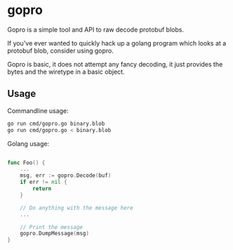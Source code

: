 # gopro
Gopro is a simple tool and API to raw decode protobuf blobs.

If you've ever wanted to quickly hack up a golang program which looks at a protobuf blob, consider using gopro.

Gopro is basic, it does not attempt any fancy decoding, it just provides the bytes and the
wiretype in a basic object.

## Usage

Commandline usage:
```bash
go run cmd/gopro.go binary.blob
go run cmd/gopro.go < binary.blob
```

Golang usage:
```Go

func Foo() {
    ...
    msg, err := gopro.Decode(buf)
	if err != nil {
		return
	}

    // Do anything with the message here
	...

    // Print the message
    gopro.DumpMessage(msg)
}
```
